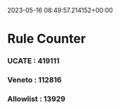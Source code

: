 2023-05-16 08:49:57.214152+00:00
# Rule Counter 
 ### UCATE : 419111

 ### Veneto : 112816

 ### Allowlist : 13929